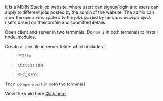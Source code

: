 It is a MERN Stack job website, where users can signup/login and users can apply to different jobs posted by the admin of the website. The admin can view the users who applied to the jobs posted by him, and accept/reject users based on their profile and submitted details.

Open client and server in two terminals. Do `npm i` in both terminals to install node_modules.

Create a `.env` file in server folder which includes -

> PORT=

> MONGO_URI=

> SEC_KEY=

Then do `npm start` in both the terminals

View the build here [Click here](https://res.cloudinary.com/dzh0wkv97/video/upload/v1682101948/resume/PlaceU_otxa8d.mp4)
